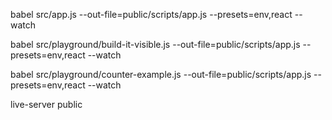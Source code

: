 babel src/app.js --out-file=public/scripts/app.js --presets=env,react --watch

babel src/playground/build-it-visible.js --out-file=public/scripts/app.js --presets=env,react --watch

babel src/playground/counter-example.js --out-file=public/scripts/app.js --presets=env,react --watch

live-server public